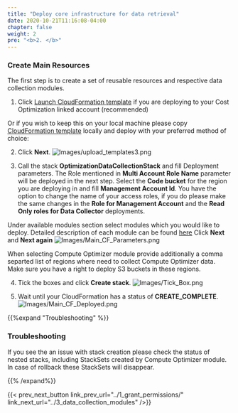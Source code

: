 ```yaml
---
title: "Deploy core infrastructure for data retrieval"
date: 2020-10-21T11:16:08-04:00
chapter: false
weight: 2
pre: "<b>2. </b>"
---
```


### Create Main Resources

The first step is to create a set of reusable resources and respective data collection modules. 


1.  Click [Launch CloudFormation template](https://console.aws.amazon.com/cloudformation/home#/stacks/new?&templateURL=https://aws-well-architected-labs.s3-us-west-2.amazonaws.com/Cost/Labs/300_Optimization_Data_Collection/Optimization_Data_Collector.yaml) if you are deploying to your Cost Optimization linked account (recommended)

Or if you wish to keep this on your local machine please copy [CloudFormation template](https://aws-well-architected-labs.s3-us-west-2.amazonaws.com/Cost/Labs/300_Optimization_Data_Collection/Optimization_Data_Collector.yaml) locally and deploy with your preferred method of choice:

2. Click **Next**.
![Images/upload_templates3.png](/Cost/300_Optimization_Data_Collection/Images/upload_templates3.png)

3. Call the stack **OptimizationDataCollectionStack** and fill Deployment parameters. The Role mentioned in **Multi Account Role Name** parameter will be deployed in the next step.
 Select the **Code bucket** for the region you are deploying in and fill **Management Account Id**. You have the option to change the name of your access roles, if you do please make the same changes in the **Role for Management Account** and the  **Read Only roles for Data Collector** deployments.
 
 Under available modules section select modules which you would like to deploy. Detailed description of each module can be found [here](../3_data_collection_modules)
 Click **Next** and **Next again**
![Images/Main_CF_Parameters.png](/Cost/300_Optimization_Data_Collection/Images/Main_CF_Parameters.png)

When selecting Compute Optimizer module provide additionally a comma separted list of regions where need to collect Compute Optimizer data. Make sure you have a right to deploy S3 buckets in these regions.

4. Tick the boxes and click **Create stack**.
![Images/Tick_Box.png](/Cost/300_Optimization_Data_Collection/Images/Tick_Box.png)

5. Wait until your CloudFormation has a status of **CREATE_COMPLETE**.
![Images/Main_CF_Deployed.png](/Cost/300_Optimization_Data_Collection/Images/Main_CF_Deployed.png)

{{%expand "Troubleshooting" %}}

### Troubleshooting

If you see the an issue with stack creation please check the status of nested stacks, including StackSets created by Compute Optimizer module. In case of rollback these StackSets will disappear. 

{{% /expand%}}

{{< prev_next_button link_prev_url="../1_grant_permissions/" link_next_url="../3_data_collection_modules" />}}
